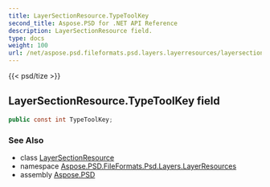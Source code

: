 ```yaml
---
title: LayerSectionResource.TypeToolKey
second_title: Aspose.PSD for .NET API Reference
description: LayerSectionResource field. 
type: docs
weight: 100
url: /net/aspose.psd.fileformats.psd.layers.layerresources/layersectionresource/typetoolkey/
---
```

{{< psd/tize >}}
## LayerSectionResource.TypeToolKey field

```csharp
public const int TypeToolKey;
```

### See Also

* class [LayerSectionResource](../)
* namespace [Aspose.PSD.FileFormats.Psd.Layers.LayerResources](../../layersectionresource/)
* assembly [Aspose.PSD](../../../)


